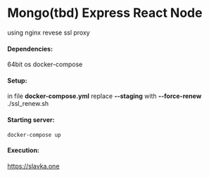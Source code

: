 # Mongo(tbd) Express React Node 
using nginx revese ssl proxy

#### Dependencies:
  64bit os
  docker-compose

#### Setup:
  in file **docker-compose.yml** replace **--staging** with **--force-renew**
    ./ssl_renew.sh     
  
#### Starting server:
    docker-compose up
  
 #### Execution:
   https://slavka.one
